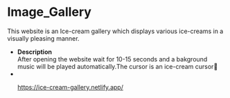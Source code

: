 # Image_Gallery
This website is an Ice-cream gallery which displays various ice-creams in a visually pleasing manner.

<ul>
  <li><b>Description</b></li>
    After opening the website wait for 10-15 seconds and a bakground music will be played automatically.The cursor is an ice-cream cursor🍦
  <li></li>

https://ice-cream-gallery.netlify.app/
